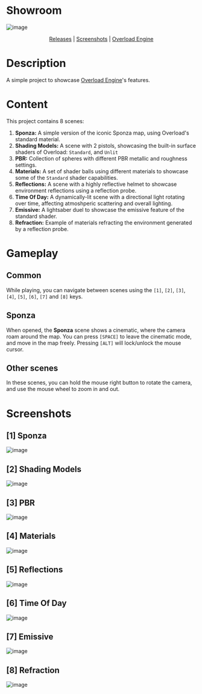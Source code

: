 # Showroom

![image](https://github.com/user-attachments/assets/d02d5bf1-8d12-435e-8bf2-9c8f29fdd406)

<p align="center">
  <a href="https://github.com/Overload-Technologies/Overload-Showroom/releases">Releases</a> |
  <a href="#screenshots">Screenshots</a> |
  <a href="https://github.com/Overload-Technologies/Overload">Overload Engine</a>
<br/>

# Description
A simple project to showcase [Overload Engine](https://github.com/Overload-Technologies/Overload)'s features.

# Content
This project contains 8 scenes:
1. **Sponza:** A simple version of the iconic Sponza map, using Overload's standard material.
2. **Shading Models:** A scene with 2 pistols, showcasing the built-in surface shaders of Overload: `Standard`, and `Unlit`
3. **PBR:** Collection of spheres with different PBR metallic and roughness settings.
4. **Materials:** A set of shader balls using different materials to showcase some of the `Standard` shader capabilities.
5. **Reflections:** A scene with a highly reflective helmet to showcase environment reflections using a reflection probe.
6. **Time Of Day:** A dynamically-lit scene with a directional light rotating over time, affecting atmoshperic scattering and overall lighting.
7. **Emissive:** A lightsaber duel to showcase the emissive feature of the standard shader.
8. **Refraction:** Example of materials refracting the environment generated by a reflection probe.

# Gameplay
## Common
While playing, you can navigate between scenes using the `[1]`, `[2]`, `[3]`, `[4]`, `[5]`, `[6]`, `[7]` and `[8]` keys.

## Sponza
When opened, the **Sponza** scene shows a cinematic, where the camera roam around the map. You can press `[SPACE]` to leave the cinematic mode, and move in the map freely.
Pressing `[ALT]` will lock/unlock the mouse cursor.

## Other scenes
In these scenes, you can hold the mouse right button to rotate the camera, and use the mouse wheel to zoom in and out.

# Screenshots
## [1] Sponza
![image](https://github.com/user-attachments/assets/d02d5bf1-8d12-435e-8bf2-9c8f29fdd406)

## [2] Shading Models
![image](https://github.com/user-attachments/assets/36ccc1a7-4e26-486e-9afb-6971f906d1db)

## [3] PBR
![image](https://github.com/user-attachments/assets/da9dfec2-4694-4dff-9793-6252fd0435ee)

## [4] Materials
![image](https://github.com/user-attachments/assets/5df4a665-bf79-4a33-b612-25cd337cfdfc)

## [5] Reflections
![image](https://github.com/user-attachments/assets/7291a01f-1ba9-4cad-8a2c-b4186a598200)

## [6] Time Of Day
![image](https://github.com/user-attachments/assets/7e07895d-fc5d-471b-a819-6cc4558d1330)

## [7] Emissive
![image](https://github.com/user-attachments/assets/3b540a8d-a8b7-47ef-abce-df3a7a23881b)

## [8] Refraction
![image](https://github.com/user-attachments/assets/a4ffb4be-60c9-4a85-a192-b9545d08587a)





